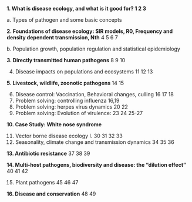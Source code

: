 **1. What is disease ecology, and what is it good for?	1	2	3**

a. Types of pathogen and some basic concepts

**2. Foundations of disease ecology: SIR models, R0, Frequency and density dependent transmission, Nth**	4	5	6 7

b. Population growth, population regulation and statistical epidemiology

**3. Directly transmitted human pathogens**	8	9	10

4. Disease impacts on populations and ecosystems	11	12	13

**5. Livestock, wildlife, zoonotic pathogens**	14	15	

6. Disease control: Vaccination, Behavioral changes, culling	16	17	18
7. Problem solving: controlling influenza	16,19		
8. Problem solving: herpes virus dynamics	20	22	
9. Problem solving: Evolution of virulence:	23	24	25-27

**10. Case Study: White nose syndrome**			

11. Vector borne disease ecology I.	30	31	32	33	
12. Seasonality, climate change and transmission dynamics	34	35	36

**13. Antibiotic resistance**	37	38	39

**14. Multi-host pathogens, biodiversity and disease: the “dilution effect”**	40	41	42

15. Plant pathogens 45	46	47

**16. Disease and conservation**	48	49	
